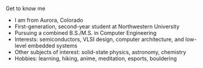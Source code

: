 ### 
Get to know me
* I am from Aurora, Colorado
* First-generation, second-year student at Northwestern University
* Pursuing a combined B.S./M.S. in Computer Engineering
* Interests: semiconductors, VLSI design, computer architecture, and low-level embedded systems
* Other subjects of interest: solid-state physics, astronomy, chemistry
* Hobbies: learning, hiking, anime, meditation, esports, bouldering
